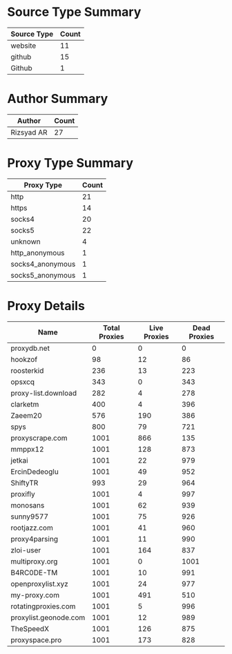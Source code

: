 # Source Type Summary

| Source Type | Count |
|-------------|-------|
| website | 11 |
| github | 15 |
| Github | 1 |


# Author Summary

| Author | Count |
|--------|-------|
| Rizsyad AR | 27 |


# Proxy Type Summary

| Proxy Type | Count |
|------------|-------|
| http | 21 |
| https | 14 |
| socks4 | 20 |
| socks5 | 22 |
| unknown | 4 |
| http_anonymous | 1 |
| socks4_anonymous | 1 |
| socks5_anonymous | 1 |


# Proxy Details

| Name | Total Proxies | Live Proxies | Dead Proxies |
|------|---------------|--------------|---------------|
| proxydb.net | 0 | 0 | 0 |
| hookzof | 98 | 12 | 86 |
| roosterkid | 236 | 13 | 223 |
| opsxcq | 343 | 0 | 343 |
| proxy-list.download | 282 | 4 | 278 |
| clarketm | 400 | 4 | 396 |
| Zaeem20 | 576 | 190 | 386 |
| spys | 800 | 79 | 721 |
| proxyscrape.com | 1001 | 866 | 135 |
| mmppx12 | 1001 | 128 | 873 |
| jetkai | 1001 | 22 | 979 |
| ErcinDedeoglu | 1001 | 49 | 952 |
| ShiftyTR | 993 | 29 | 964 |
| proxifly | 1001 | 4 | 997 |
| monosans | 1001 | 62 | 939 |
| sunny9577 | 1001 | 75 | 926 |
| rootjazz.com | 1001 | 41 | 960 |
| proxy4parsing | 1001 | 11 | 990 |
| zloi-user | 1001 | 164 | 837 |
| multiproxy.org | 1001 | 0 | 1001 |
| B4RC0DE-TM | 1001 | 10 | 991 |
| openproxylist.xyz | 1001 | 24 | 977 |
| my-proxy.com | 1001 | 491 | 510 |
| rotatingproxies.com | 1001 | 5 | 996 |
| proxylist.geonode.com | 1001 | 12 | 989 |
| TheSpeedX | 1001 | 126 | 875 |
| proxyspace.pro | 1001 | 173 | 828 |
